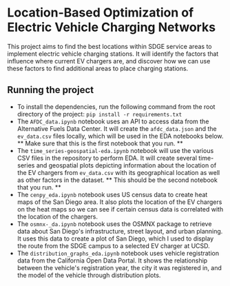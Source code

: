 # Location-Based Optimization of Electric Vehicle Charging Networks

This project aims to find the best locations within SDGE service areas to implement electric vehicle charging stations. It will identify the factors that influence where current EV chargers are, and discover how we can use these factors to find additional areas to place charging stations.

## Running the project

* To install the dependencies, run the following command from the root directory of the project: `pip install -r requirements.txt`
* The `AFDC_data.ipynb` notebook uses an API to access data from the Alternative Fuels Data Center. It will create the `afdc_data.json` and the `ev_data.csv` files locally, which will be used in the EDA notebooks below. ** Make sure that this is the first notebook that you run. **
* The `time_series-geospatial-eda.ipynb` notebook will use the various CSV files in the repository to perform EDA. It will create several time-series and geospatial plots depicting information about the location of the EV chargers from `ev_data.csv` with its geographical location as well as other factors in the dataset. ** This should be the second notebook that you run. **
* The `cenpy_eda.ipynb` notebook uses US census data to create heat maps of the San Diego area. It also plots the location of the EV chargers on the heat maps so we can see if certain census data is correlated with the location of the chargers.
* The `osmnx-_da.ipynb` notebook uses the OSMNX package to retrieve data about San Diego's infrastructure, street layout, and urban planning. It uses this data to create a plot of San Diego, which I used to display the route from the SDGE campus to a selected EV charger at UCSD.
* The `distribution_graphs_eda.ipynb` notebook uses vehicle registration data from the California Open Data Portal. It shows the relationship between the vehicle's registration year, the city it was registered in, and the model of the vehicle through distribution plots. 
